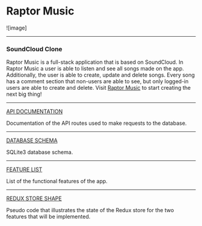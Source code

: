# Raptor Music
![image]

***
### SoundCloud Clone

Raptor Music is a full-stack application that is based on SoundCloud. In Raptor Music a user is able to listen and see all songs made on the app. Additionally, the user is able to create, update and delete songs. Every song has a comment section that non-users are able to see, but only logged-in users are able to create and delete. Visit [Raptor Music](https://sebastian-soundcloud.herokuapp.com/) to start creating the next big thing!

***

[API DOCUMENTATION](https://github.com/Reptar007/SoundCloud-API/wiki/API-DOCUMENTATION)

Documentation of the API routes used to make requests to the database.

***

[DATABASE SCHEMA](https://github.com/Reptar007/SoundCloud-API/wiki/DB-SCHEMA)

SQLite3 database schema.

***

[FEATURE LIST](https://github.com/Reptar007/SoundCloud-API/wiki/FEATURES)

List of the functional features of the app. 

***

[REDUX STORE SHAPE](https://github.com/Reptar007/SoundCloud-API/wiki/SoundCloud-Redux-Store-Shape)

Pseudo code that illustrates the state of the Redux store for the two features that will be implemented. 